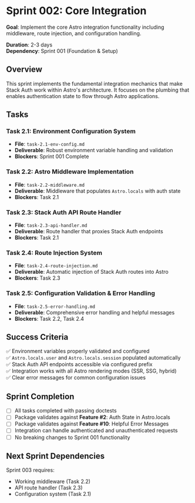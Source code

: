 # Sprint 002: Core Integration

**Goal**: Implement the core Astro integration functionality including middleware, route injection, and configuration handling.

**Duration**: 2-3 days  
**Dependency**: Sprint 001 (Foundation & Setup)

## Overview

This sprint implements the fundamental integration mechanics that make Stack Auth work within Astro's architecture. It focuses on the plumbing that enables authentication state to flow through Astro applications.

## Tasks

### Task 2.1: Environment Configuration System
- **File**: `task-2.1-env-config.md`
- **Deliverable**: Robust environment variable handling and validation
- **Blockers**: Sprint 001 Complete

### Task 2.2: Astro Middleware Implementation
- **File**: `task-2.2-middleware.md`  
- **Deliverable**: Middleware that populates `Astro.locals` with auth state
- **Blockers**: Task 2.1

### Task 2.3: Stack Auth API Route Handler
- **File**: `task-2.3-api-handler.md`
- **Deliverable**: Route handler that proxies Stack Auth endpoints  
- **Blockers**: Task 2.1

### Task 2.4: Route Injection System
- **File**: `task-2.4-route-injection.md`
- **Deliverable**: Automatic injection of Stack Auth routes into Astro
- **Blockers**: Task 2.3

### Task 2.5: Configuration Validation & Error Handling  
- **File**: `task-2.5-error-handling.md`
- **Deliverable**: Comprehensive error handling and helpful messages
- **Blockers**: Task 2.2, Task 2.4

## Success Criteria

✅ Environment variables properly validated and configured  
✅ `Astro.locals.user` and `Astro.locals.session` populated automatically  
✅ Stack Auth API endpoints accessible via configured prefix  
✅ Integration works with all Astro rendering modes (SSR, SSG, hybrid)  
✅ Clear error messages for common configuration issues  

## Sprint Completion

- [ ] All tasks completed with passing doctests
- [ ] Package validates against **Feature #2**: Auth State in Astro.locals
- [ ] Package validates against **Feature #10**: Helpful Error Messages  
- [ ] Integration can handle authenticated and unauthenticated requests
- [ ] No breaking changes to Sprint 001 functionality

## Next Sprint Dependencies

Sprint 003 requires:
- Working middleware (Task 2.2)
- API route handler (Task 2.3)  
- Configuration system (Task 2.1)